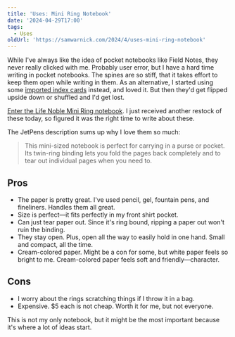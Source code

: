 ```yaml
---
title: 'Uses: Mini Ring Notebook'
date: '2024-04-29T17:00'
tags:
  - Uses
oldUrl: 'https://samwarnick.com/2024/4/uses-mini-ring-notebook'
---
```


While I've always like the idea of pocket notebooks like Field Notes, they never really clicked with me. Probably user error, but I have a hard time writing in pocket notebooks. The spines are so stiff, that it takes effort to keep them open while writing in them. As an alternative, I started using some [imported index cards](https://www.amazon.com/Exacompta-Index-Cards-Inch-100Pk/dp/B001AO138S?th=1) instead, and loved it. But then they'd get flipped upside down or shuffled and I'd get lost.

[Enter the Life Noble Mini Ring notebook](https://www.jetpens.com/Life-Noble-Notebook-Mini-Ring-5-x-3.1-Plain/pd/20212). I just received another restock of these today, so figured it was the right time to write about these.

The JetPens description sums up why I love them so much:

> This mini-sized notebook is perfect for carrying in a purse or pocket. Its twin-ring binding lets you fold the pages back completely and to tear out individual pages when you need to.

## Pros

- The paper is pretty great. I've used pencil, gel, fountain pens, and fineliners. Handles them all great.
- Size is perfect—it fits perfectly in my front shirt pocket.
- Can just tear paper out. Since it's ring bound, ripping a paper out won't ruin the binding.
- They stay open. Plus, open all the way to easily hold in one hand. Small and compact, all the time.
- Cream-colored paper. Might be a con for some, but white paper feels so bright to me. Cream-colored paper feels soft and friendly—character.

## Cons

- I worry about the rings scratching things if I throw it in a bag.
- Expensive. $5 each is not cheap. Worth it for me, but not everyone.

This is not my only notebook, but it might be the most important because it's where a lot of ideas start.
